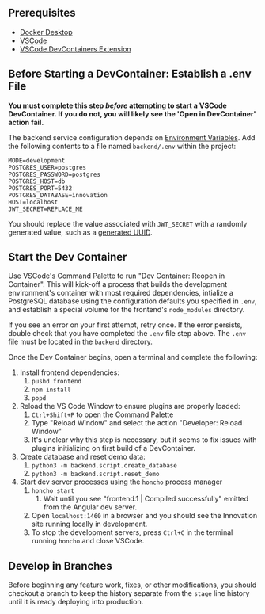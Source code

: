 ## Prerequisites

- [Docker Desktop](https://www.docker.com/products/docker-desktop/)
- [VSCode](https://code.visualstudio.com/)
- [VSCode DevContainers Extension](https://code.visualstudio.com/docs/devcontainers/containers)

## Before Starting a DevContainer: Establish a .env File

**You must complete this step _before_ attempting to start a VSCode DevContainer. If you do not, you will likely see the 'Open in DevContainer' action fail.**

The backend service configuration depends on [Environment Variables](https://12factor.net/config). Add the following contents to a file named `backend/.env` within the project:

```
MODE=development
POSTGRES_USER=postgres
POSTGRES_PASSWORD=postgres
POSTGRES_HOST=db
POSTGRES_PORT=5432
POSTGRES_DATABASE=innovation
HOST=localhost
JWT_SECRET=REPLACE_ME
```

You should replace the value associated with `JWT_SECRET` with a randomly generated value, such as a [generated UUID](https://www.uuidgenerator.net/).

## Start the Dev Container

Use VSCode's Command Palette to run "Dev Container: Reopen in Container". This will kick-off a process that builds the development environment's container with most required dependencies, intialize a PostgreSQL database using the configuration defaults you specified in `.env`, and establish a special volume for the frontend's `node_modules` directory.

If you see an error on your first attempt, retry once. If the error persists, double check that you have completed the `.env` file step above. The `.env` file must be located in the `backend` directory.

Once the Dev Container begins, open a terminal and complete the following:

1. Install frontend dependencies:
   1. `pushd frontend`
   2. `npm install`
   3. `popd`
2. Reload the VS Code Window to ensure plugins are properly loaded:
   1. `Ctrl+Shift+P` to open the Command Palette
   2. Type "Reload Window" and select the action "Developer: Reload Window"
   3. It's unclear why this step is necessary, but it seems to fix issues with plugins initializing on first build of a DevContainer.
3. Create database and reset demo data:
   1. `python3 -m backend.script.create_database`
   2. `python3 -m backend.script.reset_demo`
4. Start dev server processes using the `honcho` process manager
   1. `honcho start`
      1. Wait until you see "frontend.1 | Compiled successfully" emitted from the Angular dev server.
   2. Open `localhost:1460` in a browser and you should see the Innovation site running locally in development.
   3. To stop the development servers, press `Ctrl+C` in the terminal running `honcho` and close VSCode.

## Develop in Branches

Before beginning any feature work, fixes, or other modifications, you should checkout a branch to keep the history separate from the `stage` line history until it is ready deploying into production.
